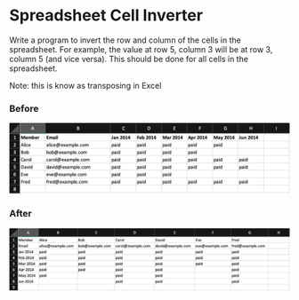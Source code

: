 # Spreadsheet Cell Inverter

Write a program to invert the row and column of the cells in the spreadsheet. For example, the value at row 5, column 3 will be at row 3, column 5 (and vice versa). This should be done for all cells in the spreadsheet.

Note: this is know as transposing in Excel

### Before
<p align=center>
  <img src=./images/before.png alt=spreadsheet before script>
</p>

### After
<p align=center>
  <img src=./images/after.png alt=spreadsheet after script>
</p>
